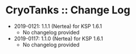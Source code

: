 # CryoTanks :: Change Log

* 2019-0121: 1.1.1 (Nertea) for KSP 1.6.1
	+ No changelog provided
* 2019-0117: 1.1.0 (Nertea) for KSP 1.6.1
	+ No changelog provided
